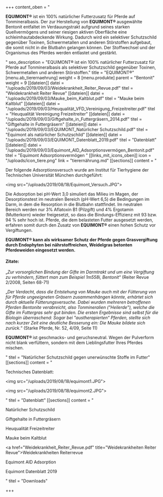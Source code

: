 +++
content_oben = "<p><strong>EQUIMONT®</strong> ist ein 100% natürlicher Futterzusatz für Pferde auf Tonmineralbasis. Der zur Herstellung von <strong>EQUIMONT® </strong>ausgewählte Bentonit entfaltet im Verdauungstrakt aufgrund seines starken Quellvermögens und seiner riesigen aktiven Oberfläche eine schleimhautabdeckende Wirkung. Dadurch wird ein selektiver Schutzschild gegenüber Toxinen, Schwermetallen und anderen Störstoffen aufgebaut, die somit nicht in die Blutbahn gelangen können. Der Stoffwechsel und der Organismus des Pferdes werden entlastet und gestärkt.</p>"
seo_description = "EQUIMONT® ist ein 100% natürlicher Futterzusatz für Pferde auf Tonmineralbasis als selektiver Schutzschild gegenüber Toxinen, Schwermetallen und anderen Störstoffen."
title = "EQUIMONT®"
[menu.ab_tierernaehrung]
weight = 8
[menu.produkte]
parent = "Bentonit"
weight = 9
[[dateien]]
datei = "/uploads/2019/09/03/Weidekrankheit_Reiter_Revue.pdf"
titel = "Weidekrankheit Reiter Revue"
[[dateien]]
datei = "/uploads/2019/09/03/Mauke_beim_Kaltblut.pdf"
titel = "Mauke beim Kaltblut"
[[dateien]]
datei = "/uploads/2019/09/03/Heuqualität_VFD_Vereinigung_Freizeitreiter.pdf"
titel = "Heuqualität Vereinigung Freizeitreiter"
[[dateien]]
datei = "/uploads/2019/09/03/Giftgehalte_in_Futtergräsern_2014.pdf"
titel = "Giftgehalte in Futtergräsern"
[[dateien]]
datei = "/uploads/2019/09/03/EQUIMONT_Natürlicher Schutzschild.pdf"
titel = "Equimont als natürlicher Schutzschild"
[[dateien]]
datei = "/uploads/2019/09/03/EQUIMONT_Datenblatt_2019.pdf"
titel = "Datenblatt"
[[dateien]]
datei = "/uploads/2019/09/03/Equimont_AID_Adsorptionsvermögen_Bentonit.pdf"
titel = "Equimont Adsorptionsvermögen "
[[links_mit_icons_oben]]
icon = "/uploads/icon_tiere.png"
link = "tierernährung.md"
[[sections]]
content = "<p>Der folgende Adsorptionsversuch wurde am Institut für Tierhygiene der Technischen Universität München durchgeführt:</p><p><img src=\"/uploads/2019/08/18/Equimont_Versuch.JPG\"></p><p>Die Adsorption bei pH-Wert 3,0 simuliert das Milieu im Magen, der Desorptionstest im neutralen Bereich (pH-Wert 6,5) die Bedingungen im Darm, in dem die Resorption in die Blutbahn stattfindet. Im neutralen Bereich werden nur 3% Aflatoxin B1 (Pilzgift) und 4% Ergotamin (Mutterkorn) wieder freigesetzt, so dass die Bindungs-Effizienz mit 93 bzw. 94 % sehr hoch ist. Pferde, die dem belasteten Futter ausgesetzt werden, erfahren somit durch den Zusatz von <strong>EQUIMONT®</strong> einen hohen Schutz vor Vergiftungen.<br></p><p><strong>EQUIMONT® kann als wirksamer Schutz der Pferde gegen Grasvergiftung durch Endophyten bei nährstoffreichen, Weidelgras betonten Pferdeweiden eingesetzt werden.</strong></p><h4>Zitate: </h4><p>„<em>Zur vorsorglichen Bindung der Gifte im Darmtrakt und um eine Vergiftung zu verhindern, füttert man zum Beispiel 1m558i, Bentonit</em>“ (Reiter Revue 2/2008, Seiten 68-71)</p><p>„<em>Der Verdacht, dass die Entstehung von Mauke auch mit der Fütterung von für Pferde ungeeigneten Gräsern zusammenhängen könnte, erhärtet sich durch aktuelle Fütterungsversuche. Dabei wurden mehreren betroffenen Pferden Bentonite verabreicht, also Tonmineralien (\"Heilerde\"), welche die Gifte im Futtergras sehr gut binden. Die ersten Ergebnisse sind selbst für die Biologin überraschend: Sogar bei \"austherapierten“ Pferden, stellte sich nach kurzer Zeit eine deutliche Besserung ein: Die Mauke bildete sich zurück.</em>“ (Starke Pferde, Nr. 52, 4/09, Seite 11)</p><p><strong>EQUIMONT® </strong>ist geschmacks- und geruchsneutral. Wegen der Pulverform nicht blank verfüttern, sondern mit dem Lieblingsfutter Ihres Pferdes mischen.</p>"
titel = "Natürlicher Schutzschild gegen unerwünschte Stoffe im Futter"
[[sections]]
content = "<p>Technisches Datenblatt:</p><p><img src=\"/uploads/2019/08/18/equimont1.JPG\"></p><p><img src=\"/uploads/2019/08/18/equimont2.JPG\"></p>"
titel = "Datenblatt"
[[sections]]
content = "<p>Natürlicher Schutzschild</p><p>Giftgehalte in Futtergräsern</p><p>Heuqualität Freizeitreiter</p><p>Mauke beim Kaltblut</p><p><a href=\"Weidekrankheit_Reiter_Revue.pdf\" title=\"Weidekrankheiten Reiter Revue\">Weidekrankheiten Reiterrevue</a></p><p>Equimont AID Adsorption</p><p>Equimont Datenblatt 2019</p><p></p>"
titel = "Downloads"

+++
